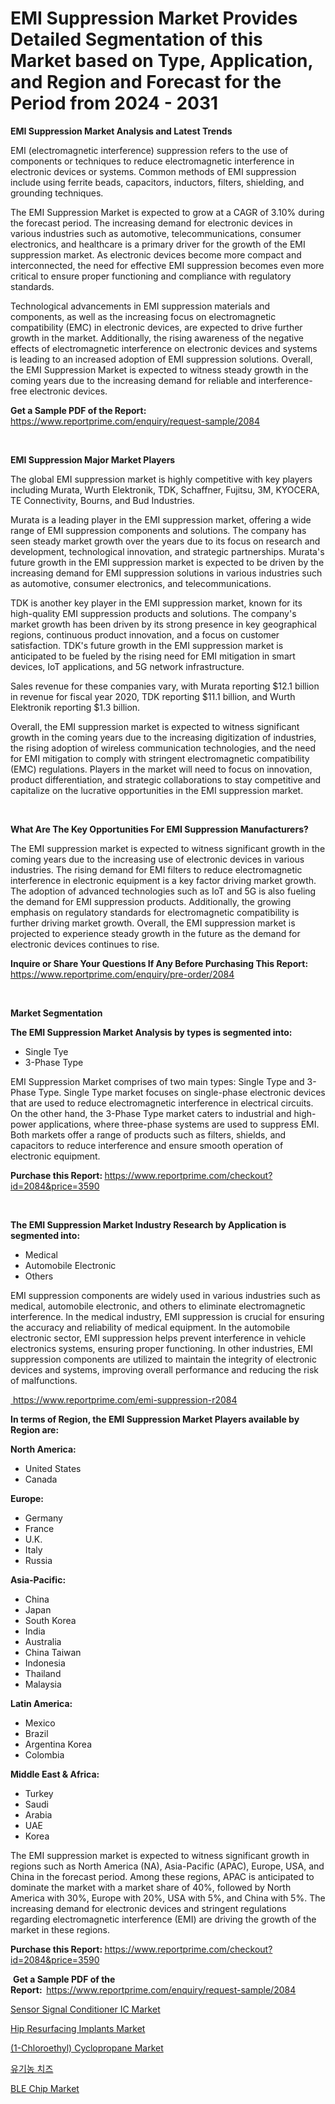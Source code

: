 <p><h1>EMI Suppression Market Provides Detailed Segmentation of this Market based on Type, Application, and Region and Forecast for the Period from 2024 - 2031</h1></p><p><strong>EMI Suppression Market Analysis and Latest Trends</strong></p>
<p><p>EMI (electromagnetic interference) suppression refers to the use of components or techniques to reduce electromagnetic interference in electronic devices or systems. Common methods of EMI suppression include using ferrite beads, capacitors, inductors, filters, shielding, and grounding techniques.</p><p>The EMI Suppression Market is expected to grow at a CAGR of 3.10% during the forecast period. The increasing demand for electronic devices in various industries such as automotive, telecommunications, consumer electronics, and healthcare is a primary driver for the growth of the EMI suppression market. As electronic devices become more compact and interconnected, the need for effective EMI suppression becomes even more critical to ensure proper functioning and compliance with regulatory standards.</p><p>Technological advancements in EMI suppression materials and components, as well as the increasing focus on electromagnetic compatibility (EMC) in electronic devices, are expected to drive further growth in the market. Additionally, the rising awareness of the negative effects of electromagnetic interference on electronic devices and systems is leading to an increased adoption of EMI suppression solutions. Overall, the EMI Suppression Market is expected to witness steady growth in the coming years due to the increasing demand for reliable and interference-free electronic devices.</p></p>
<p><strong>Get a Sample PDF of the Report:&nbsp;</strong> <a href="https://www.reportprime.com/enquiry/request-sample/2084">https://www.reportprime.com/enquiry/request-sample/2084</a></p>
<p>&nbsp;</p>
<p><strong>EMI Suppression Major Market Players</strong></p>
<p><p>The global EMI suppression market is highly competitive with key players including Murata, Wurth Elektronik, TDK, Schaffner, Fujitsu, 3M, KYOCERA, TE Connectivity, Bourns, and Bud Industries. </p><p>Murata is a leading player in the EMI suppression market, offering a wide range of EMI suppression components and solutions. The company has seen steady market growth over the years due to its focus on research and development, technological innovation, and strategic partnerships. Murata's future growth in the EMI suppression market is expected to be driven by the increasing demand for EMI suppression solutions in various industries such as automotive, consumer electronics, and telecommunications.</p><p>TDK is another key player in the EMI suppression market, known for its high-quality EMI suppression products and solutions. The company's market growth has been driven by its strong presence in key geographical regions, continuous product innovation, and a focus on customer satisfaction. TDK's future growth in the EMI suppression market is anticipated to be fueled by the rising need for EMI mitigation in smart devices, IoT applications, and 5G network infrastructure.</p><p>Sales revenue for these companies vary, with Murata reporting $12.1 billion in revenue for fiscal year 2020, TDK reporting $11.1 billion, and Wurth Elektronik reporting $1.3 billion. </p><p>Overall, the EMI suppression market is expected to witness significant growth in the coming years due to the increasing digitization of industries, the rising adoption of wireless communication technologies, and the need for EMI mitigation to comply with stringent electromagnetic compatibility (EMC) regulations. Players in the market will need to focus on innovation, product differentiation, and strategic collaborations to stay competitive and capitalize on the lucrative opportunities in the EMI suppression market.</p></p>
<p>&nbsp;</p>
<p><strong>What Are The Key Opportunities For EMI Suppression Manufacturers?</strong></p>
<p><p>The EMI suppression market is expected to witness significant growth in the coming years due to the increasing use of electronic devices in various industries. The rising demand for EMI filters to reduce electromagnetic interference in electronic equipment is a key factor driving market growth. The adoption of advanced technologies such as IoT and 5G is also fueling the demand for EMI suppression products. Additionally, the growing emphasis on regulatory standards for electromagnetic compatibility is further driving market growth. Overall, the EMI suppression market is projected to experience steady growth in the future as the demand for electronic devices continues to rise.</p></p>
<p><strong>Inquire or Share Your Questions If Any Before Purchasing This Report:</strong> <a href="https://www.reportprime.com/enquiry/pre-order/2084">https://www.reportprime.com/enquiry/pre-order/2084</a></p>
<p>&nbsp;</p>
<p><strong>Market Segmentation</strong></p>
<p><strong>The EMI Suppression Market Analysis by types is segmented into:</strong></p>
<p><ul><li>Single Tye</li><li>3-Phase Type</li></ul></p>
<p><p>EMI Suppression Market comprises of two main types: Single Type and 3-Phase Type. Single Type market focuses on single-phase electronic devices that are used to reduce electromagnetic interference in electrical circuits. On the other hand, the 3-Phase Type market caters to industrial and high-power applications, where three-phase systems are used to suppress EMI. Both markets offer a range of products such as filters, shields, and capacitors to reduce interference and ensure smooth operation of electronic equipment.</p></p>
<p><strong>Purchase this Report:&nbsp;</strong><a href="https://www.reportprime.com/checkout?id=2084&price=3590">https://www.reportprime.com/checkout?id=2084&price=3590</a></p>
<p>&nbsp;</p>
<p><strong>The EMI Suppression Market Industry Research by Application is segmented into:</strong></p>
<p><ul><li>Medical</li><li>Automobile Electronic</li><li>Others</li></ul></p>
<p><p>EMI suppression components are widely used in various industries such as medical, automobile electronic, and others to eliminate electromagnetic interference. In the medical industry, EMI suppression is crucial for ensuring the accuracy and reliability of medical equipment. In the automobile electronic sector, EMI suppression helps prevent interference in vehicle electronics systems, ensuring proper functioning. In other industries, EMI suppression components are utilized to maintain the integrity of electronic devices and systems, improving overall performance and reducing the risk of malfunctions.</p></p>
<p><a href="https://www.reportprime.com/emi-suppression-r2084">&nbsp;https://www.reportprime.com/emi-suppression-r2084</a></p>
<p><strong>In terms of Region, the EMI Suppression Market Players available by Region are:</strong></p>
<p>
    <p> <strong> North America: </strong>
        <ul>
            <li>United States</li>
            <li>Canada</li>
        </ul>
        </p> 
    <p> <strong> Europe: </strong>
        <ul>
            <li>Germany</li>
            <li>France</li>
            <li>U.K.</li>
            <li>Italy</li>
            <li>Russia</li>
        </ul>
        </p> 
    <p> <strong> Asia-Pacific: </strong>
        <ul>
            <li>China</li>
            <li>Japan</li>
            <li>South Korea</li>
            <li>India</li>
            <li>Australia</li>
            <li>China Taiwan</li>
            <li>Indonesia</li>
            <li>Thailand</li>
            <li>Malaysia</li>
        </ul>
        </p> 
    <p> <strong> Latin America: </strong>
        <ul>
            <li>Mexico</li>
            <li>Brazil</li>
            <li>Argentina Korea</li>
            <li>Colombia</li>
        </ul>
        </p> 
    <p> <strong> Middle East & Africa: </strong>
        <ul>
            <li>Turkey</li>
            <li>Saudi</li>
            <li>Arabia</li>
            <li>UAE</li>
            <li>Korea</li>
        </ul>
    </p>
    </p>
<p><p>The EMI suppression market is expected to witness significant growth in regions such as North America (NA), Asia-Pacific (APAC), Europe, USA, and China in the forecast period. Among these regions, APAC is anticipated to dominate the market with a market share of 40%, followed by North America with 30%, Europe with 20%, USA with 5%, and China with 5%. The increasing demand for electronic devices and stringent regulations regarding electromagnetic interference (EMI) are driving the growth of the market in these regions.</p></p>
<p><strong>Purchase this Report: </strong><a href="https://www.reportprime.com/checkout?id=2084&price=3590">https://www.reportprime.com/checkout?id=2084&price=3590</a></p>
<p>&nbsp;<strong>Get a Sample PDF of the Report:&nbsp;&nbsp;</strong><a href="https://www.reportprime.com/enquiry/request-sample/2084">https://www.reportprime.com/enquiry/request-sample/2084</a></p>
<p><strong></strong></p>
<p><p><a href="https://github.com/ctanaka235/Market-Research-Report-List-1/blob/main/sensor-signal-conditioner-ic-market.md">Sensor Signal Conditioner IC Market</a></p><p><a href="https://issuu.com/reportprime-2/docs/hip-resurfacing-implants-market-size-2030.pptx">Hip Resurfacing Implants Market</a></p><p><a href="https://www.linkedin.com/pulse/1-chloroethyl-cyclopropane-market-outlook-forecast-from-2024-kasuc">(1-Chloroethyl) Cyclopropane Market</a></p><p><a href="https://medium.com/@phanminhdat20.1dcn3/%EC%9C%A0%EA%B8%B0%EB%86%8D-%EC%B9%98%EC%A6%88-%EC%8B%9C%EC%9E%A5-%EA%B7%9C%EB%AA%A8%EB%8A%94-%EC%97%B0%ED%8F%89%EA%B7%A0-4-%EC%9D%98-%EC%84%B1%EC%9E%A5%EB%A5%A0%EB%A1%9C-%EC%A6%9D%EA%B0%80%ED%95%98%EA%B3%A0-%EC%9E%88%EC%9C%BC%EB%A9%B0-%EC%9D%B4-%EB%B3%B4%EA%B3%A0%EC%84%9C%EB%8A%94-%EC%8B%9C%EC%9E%A5-%EC%84%B8%EB%B6%84%ED%99%94-%EC%84%B1%EC%9E%A5-%EB%B0%8F-2024%EB%85%84-2031%EB%85%84-%EC%98%88%EC%B8%A1-%EB%B6%84%EC%84%9D%EC%9D%84-%EB%8B%A4%EB%A3%A8%EA%B3%A0-%EC%9E%88%EC%8A%B5%EB%8B%88%EB%8B%A4-d29b42ffd01f">유기농 치즈</a></p><p><a href="https://github.com/JermaineCrona2023/Market-Research-Report-List-1/blob/main/ble-chip-market.md">BLE Chip Market</a></p></p>